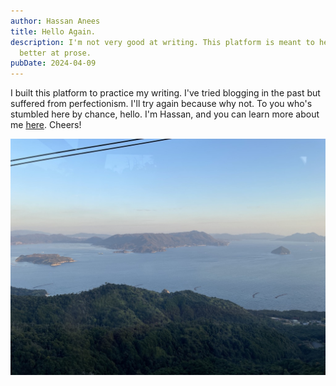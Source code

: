 ```yaml
---
author: Hassan Anees
title: Hello Again.
description: I'm not very good at writing. This platform is meant to help me get
  better at prose.
pubDate: 2024-04-09
---
```


I built this platform to practice my writing. I've tried blogging in the past but suffered from perfectionism. I'll try again because why not. To you who's stumbled here by chance, hello. I'm Hassan, and you can learn more about me [here](https://hassananees.com/#about). Cheers!

![](../../assets/speaking/herotest.jpeg)
